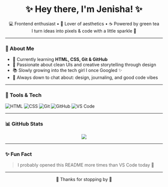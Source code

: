 <h1 align="center">✨ Hey there, I'm Jenisha! ✨</h1>

<p align="center">
  💻 Frontend enthusiast • 🌸 Lover of aesthetics • ☕ Powered by green tea <br>
  I turn ideas into pixels & code with a little sparkle 💫
</p>

---

### 🌸 About Me
- 🔭 Currently learning **HTML, CSS, Git & GitHub**
- 🌱 Passionate about clean UIs and creative storytelling through design
- 📚 Slowly growing into the tech girl I once Googled ✨
- 💬 Always down to chat about: design, journaling, and good code vibes

---

### 🧰 Tools & Tech

![HTML](https://img.shields.io/badge/-HTML5-E34F26?logo=html5&logoColor=white)
![CSS](https://img.shields.io/badge/-CSS3-1572B6?logo=css3&logoColor=white)
![Git](https://img.shields.io/badge/-Git-F05032?logo=git&logoColor=white)
![GitHub](https://img.shields.io/badge/-GitHub-181717?logo=github&logoColor=white)
![VS Code](https://img.shields.io/badge/-VS%20Code-007ACC?logo=visual-studio-code&logoColor=white)

---

### 📊 GitHub Stats

<p align="center">
  <img src="https://github-readme-stats.vercel.app/api?username=jenishabhandari&show_icons=true&theme=tokyonight" />
</p>

---

### ✨ Fun Fact
> I probably opened this README more times than VS Code today 👀

---

<p align="center">🌟 Thanks for stopping by 🌟</p>
